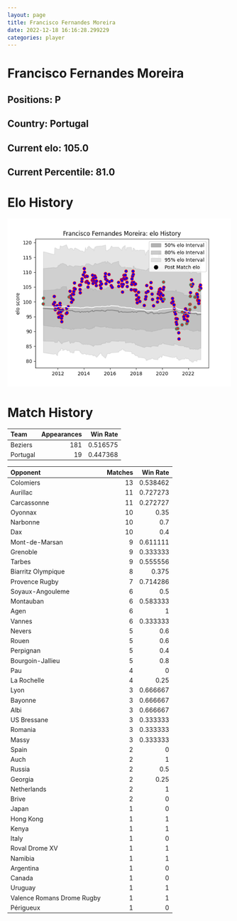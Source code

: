 ```yaml
---  
layout: page  
title: Francisco Fernandes Moreira  
date: 2022-12-18 16:16:28.299229  
categories: player  
---
```

# Francisco Fernandes Moreira

## Positions: P

## Country: Portugal

## Current elo: 105.0

## Current Percentile: 81.0

# Elo History


![elo history](history_FranciscoFernandesMoreira.png)
# Match History


| Team     |   Appearances |   Win Rate |
|:---------|--------------:|-----------:|
| Beziers  |           181 |   0.516575 |
| Portugal |            19 |   0.447368 |

| Opponent                   |   Matches |   Win Rate |
|:---------------------------|----------:|-----------:|
| Colomiers                  |        13 |   0.538462 |
| Aurillac                   |        11 |   0.727273 |
| Carcassonne                |        11 |   0.272727 |
| Oyonnax                    |        10 |   0.35     |
| Narbonne                   |        10 |   0.7      |
| Dax                        |        10 |   0.4      |
| Mont-de-Marsan             |         9 |   0.611111 |
| Grenoble                   |         9 |   0.333333 |
| Tarbes                     |         9 |   0.555556 |
| Biarritz Olympique         |         8 |   0.375    |
| Provence Rugby             |         7 |   0.714286 |
| Soyaux-Angouleme           |         6 |   0.5      |
| Montauban                  |         6 |   0.583333 |
| Agen                       |         6 |   1        |
| Vannes                     |         6 |   0.333333 |
| Nevers                     |         5 |   0.6      |
| Rouen                      |         5 |   0.6      |
| Perpignan                  |         5 |   0.4      |
| Bourgoin-Jallieu           |         5 |   0.8      |
| Pau                        |         4 |   0        |
| La Rochelle                |         4 |   0.25     |
| Lyon                       |         3 |   0.666667 |
| Bayonne                    |         3 |   0.666667 |
| Albi                       |         3 |   0.666667 |
| US Bressane                |         3 |   0.333333 |
| Romania                    |         3 |   0.333333 |
| Massy                      |         3 |   0.333333 |
| Spain                      |         2 |   0        |
| Auch                       |         2 |   1        |
| Russia                     |         2 |   0.5      |
| Georgia                    |         2 |   0.25     |
| Netherlands                |         2 |   1        |
| Brive                      |         2 |   0        |
| Japan                      |         1 |   0        |
| Hong Kong                  |         1 |   1        |
| Kenya                      |         1 |   1        |
| Italy                      |         1 |   0        |
| Roval Drome XV             |         1 |   1        |
| Namibia                    |         1 |   1        |
| Argentina                  |         1 |   0        |
| Canada                     |         1 |   0        |
| Uruguay                    |         1 |   1        |
| Valence Romans Drome Rugby |         1 |   1        |
| Périgueux                  |         1 |   0        |